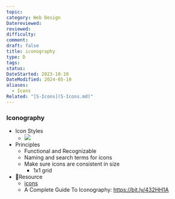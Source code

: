 ```yaml
---
topic: 
category: Web Design
Datereviewed: 
reviewed: 
difficulty: 
comment: 
draft: false
title: iconography
type: D
tags: 
status: 
DateStarted: 2023-10-10
DateModified: 2024-05-10
aliases:
  - Icons
Related: "[S-Icons](S-Icons.md)"
---
```


### Iconography

- Icon Styles
  - ![](https://cdn.jsdelivr.net/gh/jenniferwonder/bimg/web-design/icon-types.png)
- Principles
  - Functional and Recognizable
  - Naming and search terms for icons
  - Make sure icons are consistent in size
    - 1x1 grid
- 📌Resource
  - [icons](../../css/ui-resources/icons/icons.md)
  - A Complete Guide To Iconography: https://bit.ly/432HH1A
